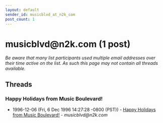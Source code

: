 ```yaml
---
layout: default
sender_id: musicblvd_at_n2k_com
post_count: 1
---
```


# musicblvd<span>@</span>n2k.com (1 post)

_Be aware that many list participants used multiple email addresses over their time active on the list. As such this page may not contain all threads available._

## Threads

### Happy Holidays from Music Boulevard!
+ 1996-12-06 (Fri, 6 Dec 1996 14:27:28 -0800 (PST)) - [Happy Holidays from Music Boulevard!](/archive/1996/12/c0b6dfdfef41514215cb76b3204c503978d10117f6592059d20be15fabb34a33) - _musicblvd@n2k.com_

